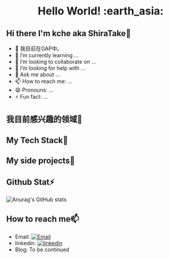 <h1 align= "center"><b>Hello World! :earth_asia:</b></h1>



## Hi there I'm kche aka ShiraTake👋
- 🔭 我目前在GAP中。
- 🌱 I’m currently learning ...
- 👯 I’m looking to collaborate on ...
- 🤔 I’m looking for help with ...
- 💬 Ask me about ...
- 📫 How to reach me: ...
- 😄 Pronouns: ...
- ⚡ Fun fact: ...

## 我目前感兴趣的领域💬

## My Tech Stack🔧



## My side projects🤔

## Github Stat⚡
![Anurag's GitHub stats](https://github-readme-stats.vercel.app/api?username=kche0169&theme=dark&show_icons=true)

## How to reach me📫
- Email: [![Email](https://img.shields.io/badge/shiratakekanpakuji@gmail.com-D14836?style=flat-square&logo=gmail&logoColor=white)](mailto:shiratakekanpakuji@gmail.com)
- linkedin: [![linkedin](https://img.shields.io/badge/www.linkedin.com/in/kaiyong-chen-38656a248?style=flat-square&logo=twitter&logoColor=white)](www.linkedin.com/in/kaiyong-chen-38656a248)
- Blog: To be continued
<!--
**kche0169/kche0169** is a ✨ _special_ ✨ repository because its `README.md` (this file) appears on your GitHub profile.

Here are some ideas to get you started:

- 🔭 I’m currently working on ...
- 🌱 I’m currently learning ...
- 👯 I’m looking to collaborate on ...
- 🤔 I’m looking for help with ...
- 💬 Ask me about ...
- 📫 How to reach me: ...
- 😄 Pronouns: ...
- ⚡ Fun fact: ...
-->
